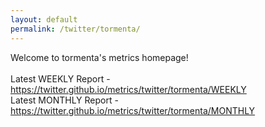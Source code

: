 ```yaml
---
layout: default
permalink: /twitter/tormenta/
---
```

Welcome to tormenta's metrics homepage!
<br><br>
Latest WEEKLY Report - <a href="https://twitter.github.io/metrics/twitter/tormenta/WEEKLY">https://twitter.github.io/metrics/twitter/tormenta/WEEKLY</a>
<br>
Latest MONTHLY Report - <a href="https://twitter.github.io/metrics/twitter/tormenta/MONTHLY">https://twitter.github.io/metrics/twitter/tormenta/MONTHLY</a>
<br>
